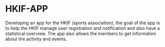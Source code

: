 # HKIF-APP
 Developing an app for the HKIF (sports association), the goal of the app is to help the HKIF manage user registration and notification and also have a statistical overview. The app also allows the members to get information about the activity and events.

